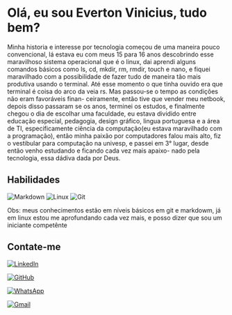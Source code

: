 # Olá, eu sou Everton Vinicius, tudo bem?

Minha historia e interesse por tecnologia começou de uma maneira pouco convencional, lá estava eu com meus 15 para 16 anos descobrindo esse maravilhoso sistema operacional 
que é o linux, dai aprendi alguns comandos básicos como ls, cd, mkdir, rm, rmdir, touch e nano, e fiquei maravilhado com a possibilidade de fazer tudo de maneira tão mais
produtiva usando o terminal. Até esse momento o que tinha ouvido era que terminal é coisa do arco da veia rs. Mas passou-se o tempo as condições não eram favoráveis finan-
ceiramente, então tive que vender meu netbook, depois disso passaram se os anos, terminei os estudos, e finalmente chegou o dia de escolhar uma faculdade, eu estava dividido
entre educação especial, pedagogia, design gráfico, lingua portuguesa e a área de TI, especificamente ciência da computação(eu estava maravilhado com a programação), então
minha paixão por computadores falou mais alto, fiz o vestibular para computação na univesp, e passei em 3° lugar, desde então venho estudando e ficando cada vez mais apaixo-
nado pela tecnologia, essa dádiva dada por Deus.

## Habilidades

![Markdown](https://img.shields.io/badge/Markdown-000?style=for-the-badge&logo=markdown) ![Linux](https://img.shields.io/badge/Linux-000?style=for-the-badge&logo=linux&logoColor=FCC624) ![Git](https://img.shields.io/badge/GIT-E44C30?style=for-the-badge&logo=git&logoColor=white)

Obs: meus conhecimentos estão em níveis básicos em git e markdowm, já em linux estou me aprofundando cada vez mais, e posso dizer que sou um iniciante competênte

## Contate-me

[![LinkedIn](https://img.shields.io/badge/LinkedIn-0077B5?style=for-the-badge&logo=linkedin&logoColor=white)](www.linkedin.com/in/everton-vinicius-sena-varini-69906b2a4)

[![GitHub](https://img.shields.io/badge/GitHub-100000?style=for-the-badge&logo=github&logoColor=white)](https://github.com/EvertonViniciusSenaVarini)

[![WhatsApp](https://img.shields.io/badge/WhatsApp-25D366?style=for-the-badge&logo=whatsapp&logoColor=white)](https://wa.me/+55(18)996120067)

[![Gmail](https://img.shields.io/badge/Gmail-333333?style=for-the-badge&logo=gmail&logoColor=red)](mailto:evertonvinicius.profileserious@gmail.com)
